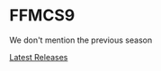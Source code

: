 # FFMCS9
We don't mention the previous season

[Latest Releases](https://github.com/HumanMint/FFMCS9/releases)